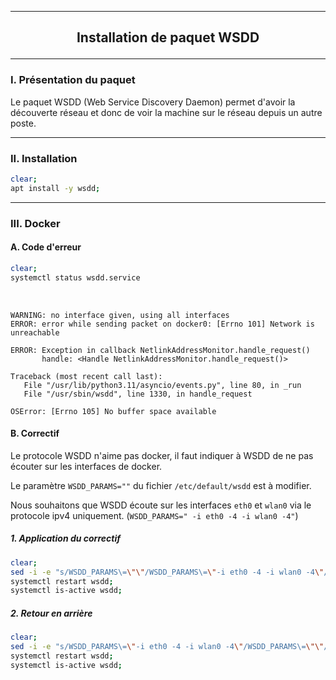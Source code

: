 ------------------------------------------------------------------------------------------------------------------------------------------------
## <p align='center'> Installation de paquet WSDD </p>

------------------------------------------------------------------------------------------------------------------------------------------------
### I. Présentation du paquet
Le paquet WSDD (Web Service Discovery Daemon) permet d'avoir la découverte réseau et donc de voir la machine sur le réseau depuis un autre poste.

------------------------------------------------------------------------------------------------------------------------------------------------
### II. Installation 
```bash
clear;
apt install -y wsdd;
```

------------------------------------------------------------------------------------------------------------------------------------------------
### III. Docker
#### A. Code d'erreur
```bash
clear;
systemctl status wsdd.service
```

<br />

```
WARNING: no interface given, using all interfaces
ERROR: error while sending packet on docker0: [Errno 101] Network is unreachable

ERROR: Exception in callback NetlinkAddressMonitor.handle_request()
       handle: <Handle NetlinkAddressMonitor.handle_request()>

Traceback (most recent call last):
   File "/usr/lib/python3.11/asyncio/events.py", line 80, in _run
   File "/usr/sbin/wsdd", line 1330, in handle_request

OSError: [Errno 105] No buffer space available
```


#### B. Correctif
Le protocole WSDD n'aime pas docker, il faut indiquer à WSDD de ne pas écouter sur les interfaces de docker.

Le paramètre `WSDD_PARAMS=""` du fichier `/etc/default/wsdd` est à modifier.

Nous souhaitons que WSDD écoute sur les interfaces `eth0` et `wlan0` via le protocole ipv4 uniquement. (`WSDD_PARAMS=" -i eth0 -4 -i wlan0 -4"`)

##### 1. Application du correctif
```bash
clear;
sed -i -e "s/WSDD_PARAMS\=\"\"/WSDD_PARAMS\=\"-i eth0 -4 -i wlan0 -4\"/g" /etc/default/wsdd;
systemctl restart wsdd;
systemctl is-active wsdd;
```

##### 2. Retour en arrière
```bash
clear;
sed -i -e "s/WSDD_PARAMS\=\"-i eth0 -4 -i wlan0 -4\"/WSDD_PARAMS\=\"\"/g" /etc/default/wsdd;
systemctl restart wsdd;
systemctl is-active wsdd;
```
